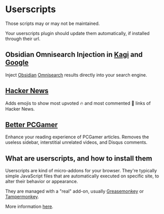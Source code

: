 # Userscripts

Those scripts may or may not be maintained.

Your userscripts plugin should update them automatically, if installed through their url.

## Obsidian Omnisearch Injection in [Kagi](https://github.com/scambier/userscripts/raw/master/dist/obsidian-omnisearch-kagi.user.js) and [Google](https://github.com/scambier/userscripts/raw/master/dist/obsidian-omnisearch-google.user.js)

Inject [Obsidian](https://obsidian.md) [Omnisearch](https://github.com/scambier/obsidian-omnisearch) results directly into your search engine.

## [Hacker News](https://github.com/scambier/userscripts/raw/master/dist/hackernews.user.js)

Adds emojis to show most upvoted 🔥 and most commented 👄 links of Hacker News.

## [Better PCGamer](https://github.com/scambier/userscripts/raw/master/dist/better-pcgamer.user.js)

Enhance your reading experience of PCGamer articles. Removes the useless sidebar, interstitial unrelated videos, and Disqus comments.

## What are userscripts, and how to install them

Userscripts are kind of micro-addons for your browser. They're typically simple JavaScript files that are automatically executed on specific site, to alter their behavior or appearance.

They are managed with a "real" add-on, usually [Greasemonkey](https://addons.mozilla.org/en-US/firefox/addon/greasemonkey/) or [Tampermonkey](https://chrome.google.com/webstore/detail/tampermonkey/dhdgffkkebhmkfjojejmpbldmpobfkfo).

More information [here](https://openuserjs.org/about/Userscript-Beginners-HOWTO).
